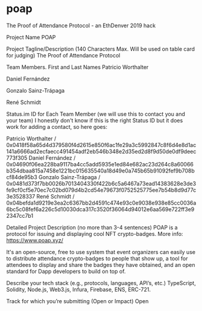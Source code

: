 # poap
The Proof of Attendance Protocol - an EthDenver 2019 hack

Project Name
POAP

Project Tagline/Description (140 Characters Max. Will be used on table card for judging)
The Proof of Attendance Protocol

Team Members. First and Last Names
Patricio Worthalter

Daniel Fernández

Gonzalo Sainz-Trápaga

René Schmidt

Status.im ID for Each Team Member (we will use this to contact you and your team)
I honestly don't know if this is the right Status ID but it does work for adding a contact, so here goes:

Patricio Worthalter / 0x0418f58a65d4d379580f4d2615e850f6ac1fe29a3c5992847c8f6d4e8d1ac141a6666ad2ecfaecc491454adf2eb546b348e2d35ed2d8f9d50de0df9deec773f305 Daniel Fernández / 0x04690f06ea228ba9117ba4cc5add5935e1ed84e682ac23d264c8a60066b354dbaa815a7458e1221bc015635540a18d49e0a745b65b91092fef9b708bcf84de95b3 Gonzalo Sainz-Trápaga / 0x0481d373f7bb0026b7013404330f422b6c5a6467a73ead14383628e3de3fe9cf0cf5e70ec7c02bd079d4b2cd54e79673f0752525775ee7b54b8d9d77c3e3528337 René Schmidt / 0x04befda1d9219e3ea2c6367bb2d4591c474e93c0e9038e938e85cc0036a6bc5c08fef6a226c5d10030dca317c3520f36064d94012e6aa569e722ff3e92347cc7b1

Detailed Project Description (no more than 3-4 sentences)
POAP is a protocol for issuing and displaying cool NFT crypto-badges. More info: https://www.poap.xyz/

It's an open-source, free to use system that event organizers can easily use to distribute attendance crypto-badges to people that show up, a tool for attendees to display and share the badges they have obtained, and an open standard for Dapp developers to build on top of.

Describe your tech stack (e.g., protocols, languages, API’s, etc.)
TypeScript, Solidity, Node.js, Web3.js, Infura, Firebase, ENS, ERC-721.

Track for which you’re submitting (Open or Impact)
Open
